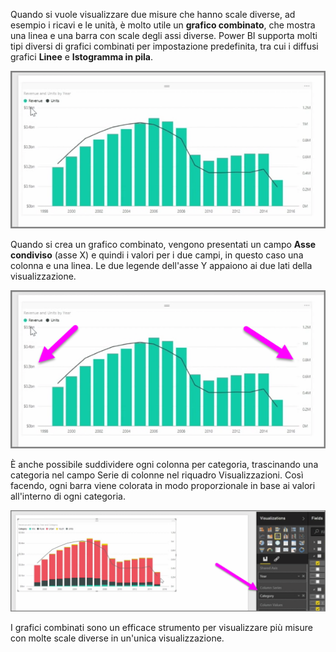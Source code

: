 Quando si vuole visualizzare due misure che hanno scale diverse, ad esempio i ricavi e le unità, è molto utile un **grafico combinato**, che mostra una linea e una barra con scale degli assi diverse. Power BI supporta molti tipi diversi di grafici combinati per impostazione predefinita, tra cui i diffusi grafici **Linee** e **Istogramma in pila**.

![](media/3-3-create-combination-charts/3-3_1.png)

Quando si crea un grafico combinato, vengono presentati un campo **Asse condiviso** (asse X) e quindi i valori per i due campi, in questo caso una colonna e una linea. Le due legende dell'asse Y appaiono ai due lati della visualizzazione.

![](media/3-3-create-combination-charts/3-3_2.png)

È anche possibile suddividere ogni colonna per categoria, trascinando una categoria nel campo Serie di colonne nel riquadro Visualizzazioni. Così facendo, ogni barra viene colorata in modo proporzionale in base ai valori all'interno di ogni categoria.

![](media/3-3-create-combination-charts/3-3_3.png)

I grafici combinati sono un efficace strumento per visualizzare più misure con molte scale diverse in un'unica visualizzazione.

